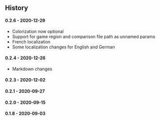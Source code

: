 ﻿## History

#### 0.2.6 - 2020-12-29 
* Colorization now optional
* Support for game region and comparison file path as unnamed params
* French localization
* Some localization changes for English and German

#### 0.2.4 - 2020-12-26 
* Markdown changes

#### 0.2.3 - 2020-12-02

#### 0.2.1 - 2020-09-27

#### 0.2.0 - 2020-09-15

#### 0.1.8 - 2020-09-03 
